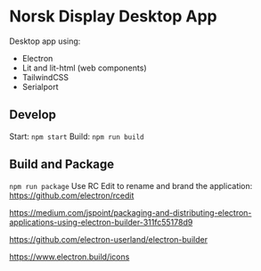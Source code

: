 # Norsk Display Desktop App
Desktop app using: 
* Electron
* Lit and lit-html (web components)
* TailwindCSS
* Serialport

## Develop
Start: `npm start`
Build: `npm run build`

## Build and Package
`npm run package`
Use RC Edit to rename and brand the application: https://github.com/electron/rcedit


https://medium.com/jspoint/packaging-and-distributing-electron-applications-using-electron-builder-311fc55178d9


https://github.com/electron-userland/electron-builder

https://www.electron.build/icons